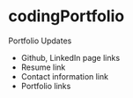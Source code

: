 # codingPortfolio
Portfolio Updates 
- Github, LinkedIn page links
- Resume link
- Contact information link
- Portfolio links